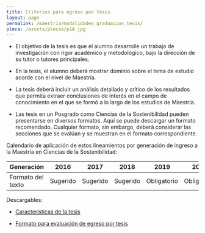 ```yaml
---
title: Criterios para egreso por tesis
layout: page
permalink: /maestria/modalidades_graduacion_tesis/
pleca: /assets/plecas/p14.jpg
---
```


 - El objetivo de la tesis es que el alumno desarrolle un trabajo de investigación con rigor académico y metodológico, bajo la dirección de su tutor o tutores principales. 

 - En la tesis, el alumno deberá mostrar dominio sobre el tema de estudio acorde con el nivel de Maestría. 

 - La tesis deberá incluir un análisis detallado y crítico de los resultados que permita extraer conclusiones de interés en el campo de conocimiento en el que se formó a lo largo de los estudios de Maestría.

 - Las tesis en un Posgrado como Ciencias de la Sostenibilidad pueden presentarse en diversos formatos. Aquí se puede descargar un formato recomendado. Cualquier formato, sin embargo, deberá considerar las secciones que se evalúan y se muestran en el formato correspondiente.

Calendario de aplicación de estos lineamientos por generación de ingreso a la Maestría en Ciencias de la Sostenibilidad:


Generación        |     2016	    |   2017      | 2018	        | 2019	       | 2020
------------------|--------------|-------------|--------------|-------------|-------------
Formato del texto | Sugerido     | Sugerido    | Sugerido     | Obligatorio | Obligatorio


Descargables:

- [Características de la tesis](/assets/docs/graduacion/caracteristicas_tesis.pdf)

- [Formato para evaluación de egreso por tesis](/assets/docs/graduacion/formato_evaulacion_egreso_tesis.pdf)

